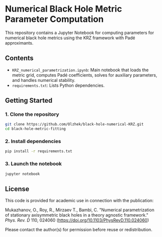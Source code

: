 # Numerical Black Hole Metric Parameter Computation

This repository contains a Jupyter Notebook for computing parameters for numerical black hole metrics using the KRZ framework with Padé approximants.

## Contents

- `KRZ_numerical_parametrization.ipynb`: Main notebook that loads the metric grid, computes Padé coefficients, solves for auxiliary parameters, and handles numerical stability.
- `requirements.txt`: Lists Python dependencies.

## Getting Started

### 1. Clone the repository

```bash
git clone https://github.com/Olzhek/black-hole-numerical-KRZ.git
cd black-hole-metric-fitting
```

### 2. Install dependencies

```bash
pip install -r requirements.txt
```

### 3. Launch the notebook
```bash
jupyter notebook
```

## License

This code is provided for academic use in connection with the publication:

Mukazhanov, O., Roy, R., Mirzaev T., Bambi, C. "Numerical parametrization of stationary axisymmetric black holes in a theory agnostic framework." *Phys. Rev. D* 110, 024060 (https://doi.org/10.1103/PhysRevD.110.024060)

Please contact the author(s) for permission before reuse or redistribution.
